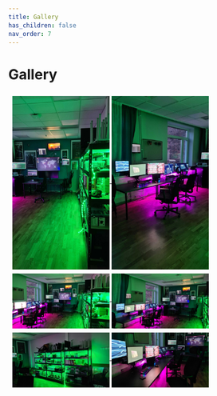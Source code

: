 ```yaml
---
title: Gallery
has_children: false
nav_order: 7
---
```

<style>
    .row {
  display: flex;
  flex-wrap: wrap;
  padding: 0 4px;
}

/* Create two equal columns that sits next to each other */
.column {
  flex: 25%;
  padding: 0 4px;
}

.column img {
  margin-top: 8px;
  vertical-align: middle;
  width: 40%;
}
</style>

# Gallery

<div class="row">
    <div class="column">
        <a target="_blank" href="resources/lab-imgs/lab1.jpg">
            <img src="resources/lab-imgs/lab1.jpg">
        </a>
        <a target="_blank" href="resources/lab-imgs/lab2.jpg">
            <img src="resources/lab-imgs/lab2.jpg">
        </a>
        <a target="_blank" href="resources/lab-imgs/lab3.jpg">
            <img src="resources/lab-imgs/lab3.jpg">
        </a>
        <a target="_blank" href="resources/lab-imgs/lab4.jpg">
            <img src="resources/lab-imgs/lab4.jpg">
        </a>
        <a target="_blank" href="resources/lab-imgs/lab5.jpg">
            <img src="resources/lab-imgs/lab5.jpg">
        </a>
        <a target="_blank" href="resources/lab-imgs/lab6.jpg">
            <img src="resources/lab-imgs/lab6.jpg">
        </a>
    </div>
</div>